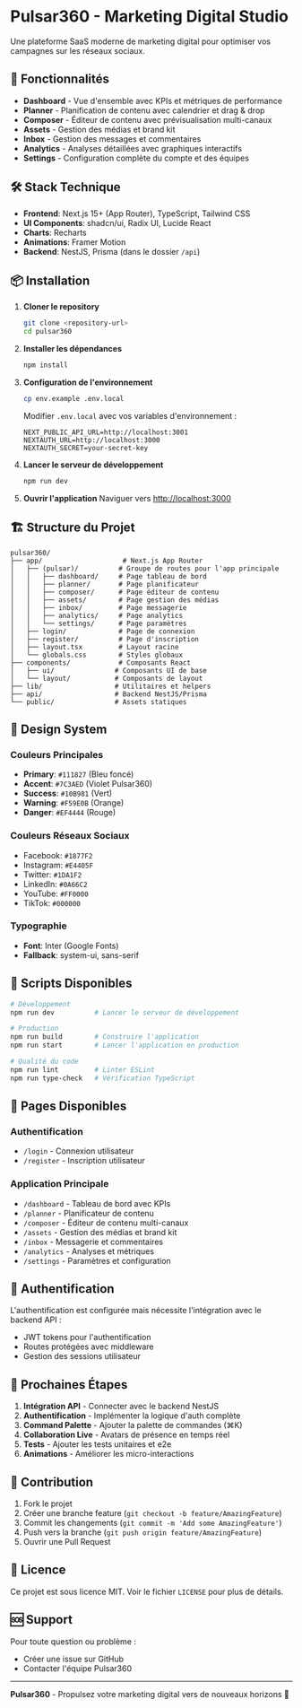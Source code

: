 # Pulsar360 - Marketing Digital Studio

Une plateforme SaaS moderne de marketing digital pour optimiser vos campagnes sur les réseaux sociaux.

## 🚀 Fonctionnalités

- **Dashboard** - Vue d'ensemble avec KPIs et métriques de performance
- **Planner** - Planification de contenu avec calendrier et drag & drop
- **Composer** - Éditeur de contenu avec prévisualisation multi-canaux
- **Assets** - Gestion des médias et brand kit
- **Inbox** - Gestion des messages et commentaires
- **Analytics** - Analyses détaillées avec graphiques interactifs
- **Settings** - Configuration complète du compte et des équipes

## 🛠️ Stack Technique

- **Frontend**: Next.js 15+ (App Router), TypeScript, Tailwind CSS
- **UI Components**: shadcn/ui, Radix UI, Lucide React
- **Charts**: Recharts
- **Animations**: Framer Motion
- **Backend**: NestJS, Prisma (dans le dossier `/api`)

## 📦 Installation

1. **Cloner le repository**
   ```bash
   git clone <repository-url>
   cd pulsar360
   ```

2. **Installer les dépendances**
   ```bash
   npm install
   ```

3. **Configuration de l'environnement**
   ```bash
   cp env.example .env.local
   ```
   
   Modifier `.env.local` avec vos variables d'environnement :
   ```env
   NEXT_PUBLIC_API_URL=http://localhost:3001
   NEXTAUTH_URL=http://localhost:3000
   NEXTAUTH_SECRET=your-secret-key
   ```

4. **Lancer le serveur de développement**
   ```bash
   npm run dev
   ```

5. **Ouvrir l'application**
   Naviguer vers [http://localhost:3000](http://localhost:3000)

## 🏗️ Structure du Projet

```
pulsar360/
├── app/                    # Next.js App Router
│   ├── (pulsar)/          # Groupe de routes pour l'app principale
│   │   ├── dashboard/     # Page tableau de bord
│   │   ├── planner/       # Page planificateur
│   │   ├── composer/      # Page éditeur de contenu
│   │   ├── assets/        # Page gestion des médias
│   │   ├── inbox/         # Page messagerie
│   │   ├── analytics/     # Page analytics
│   │   └── settings/      # Page paramètres
│   ├── login/             # Page de connexion
│   ├── register/          # Page d'inscription
│   ├── layout.tsx         # Layout racine
│   └── globals.css        # Styles globaux
├── components/            # Composants React
│   ├── ui/               # Composants UI de base
│   └── layout/           # Composants de layout
├── lib/                  # Utilitaires et helpers
├── api/                  # Backend NestJS/Prisma
└── public/               # Assets statiques
```

## 🎨 Design System

### Couleurs Principales
- **Primary**: `#111827` (Bleu foncé)
- **Accent**: `#7C3AED` (Violet Pulsar360)
- **Success**: `#10B981` (Vert)
- **Warning**: `#F59E0B` (Orange)
- **Danger**: `#EF4444` (Rouge)

### Couleurs Réseaux Sociaux
- Facebook: `#1877F2`
- Instagram: `#E4405F`
- Twitter: `#1DA1F2`
- LinkedIn: `#0A66C2`
- YouTube: `#FF0000`
- TikTok: `#000000`

### Typographie
- **Font**: Inter (Google Fonts)
- **Fallback**: system-ui, sans-serif

## 🔧 Scripts Disponibles

```bash
# Développement
npm run dev          # Lancer le serveur de développement

# Production
npm run build        # Construire l'application
npm run start        # Lancer l'application en production

# Qualité du code
npm run lint         # Linter ESLint
npm run type-check   # Vérification TypeScript
```

## 📱 Pages Disponibles

### Authentification
- `/login` - Connexion utilisateur
- `/register` - Inscription utilisateur

### Application Principale
- `/dashboard` - Tableau de bord avec KPIs
- `/planner` - Planificateur de contenu
- `/composer` - Éditeur de contenu multi-canaux
- `/assets` - Gestion des médias et brand kit
- `/inbox` - Messagerie et commentaires
- `/analytics` - Analyses et métriques
- `/settings` - Paramètres et configuration

## 🔐 Authentification

L'authentification est configurée mais nécessite l'intégration avec le backend API :
- JWT tokens pour l'authentification
- Routes protégées avec middleware
- Gestion des sessions utilisateur

## 🎯 Prochaines Étapes

1. **Intégration API** - Connecter avec le backend NestJS
2. **Authentification** - Implémenter la logique d'auth complète
3. **Command Palette** - Ajouter la palette de commandes (⌘K)
4. **Collaboration Live** - Avatars de présence en temps réel
5. **Tests** - Ajouter les tests unitaires et e2e
6. **Animations** - Améliorer les micro-interactions

## 🤝 Contribution

1. Fork le projet
2. Créer une branche feature (`git checkout -b feature/AmazingFeature`)
3. Commit les changements (`git commit -m 'Add some AmazingFeature'`)
4. Push vers la branche (`git push origin feature/AmazingFeature`)
5. Ouvrir une Pull Request

## 📄 Licence

Ce projet est sous licence MIT. Voir le fichier `LICENSE` pour plus de détails.

## 🆘 Support

Pour toute question ou problème :
- Créer une issue sur GitHub
- Contacter l'équipe Pulsar360

---

**Pulsar360** - Propulsez votre marketing digital vers de nouveaux horizons 🚀
